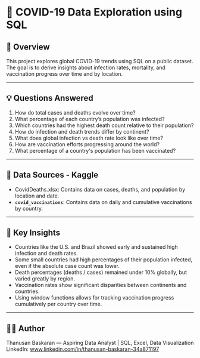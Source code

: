 # 🦠 COVID-19 Data Exploration using SQL

## 📌 Overview
This project explores global COVID-19 trends using SQL on a public dataset. The goal is to derive insights about infection rates, mortality, and vaccination progress over time and by location. 

---

## 💡 Questions Answered

1. How do total cases and deaths evolve over time?
2. What percentage of each country’s population was infected?
3. Which countries had the highest death count relative to their population?
4. How do infection and death trends differ by continent?
5. What does global infection vs death rate look like over time?
6. How are vaccination efforts progressing around the world?
7. What percentage of a country's population has been vaccinated?

---

## 📂 Data Sources - Kaggle

- CovidDeaths.xlsx: Contains data on cases, deaths, and population by location and date.
- **`covid_vaccinations`**: Contains data on daily and cumulative vaccinations by country.


---

## 🧠 Key Insights

- Countries like the U.S. and Brazil showed early and sustained high infection and death rates.
- Some small countries had high percentages of their population infected, even if the absolute case count was lower.
- Death percentages (deaths / cases) remained under 10% globally, but varied greatly by region.
- Vaccination rates show significant disparities between continents and countries.
- Using window functions allows for tracking vaccination progress cumulatively per country over time.


---

## 👨‍💻 Author
Thanusan Baskaran — Aspiring Data Analyst | SQL, Excel, Data Visualization  
LinkedIn: www.linkedin.com/in/thanusan-baskaran-34a871197
